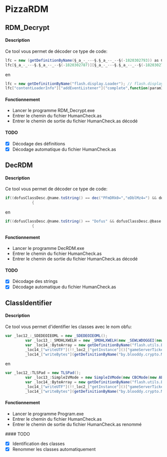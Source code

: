# PizzaRDM
## RDM_Decrypt
#### Description
Ce tool vous permet de décoder ce type de code:
```ActionScript
lfc = new (getDefinitionByName(§_a_-_---§.§_a_--_--§(-1820302793)) as Class)();
lfc[§_a_-_---§.§_a_--_--§(-1820302787)][§_a_-_---§.§_a_--_--§(-1820302790)](§_a_-_---§.§_a_--_--§(-1820302815),function(param1:*):void
```

en

```ActionScript
lfc = new getDefinitionByName("flash.display.Loader"); // flash.display.Loader
lfc["contentLoaderInfo"]["addEventListener"]("complete",function(param1:*):void
```

#### Fonctionnement
* Lancer le programme RDM_Decrypt.exe
* Entrer le chemin du fichier HumanCheck.as
* Entrer le chemin de sortie du fichier HumanCheck.as décodé

#### TODO
- [x] Décodage des définitions
- [x] Décodage automatique du fichier HumanCheck.as

## DecRDM
#### Description
Ce tool vous permet de décoder ce type de code:
```ActionScript
if((dofusClassDesc.@name.toString() == dec("PFmDRk0=","eDblMz4=") && dofusClassDesc.@base.toString() == dec("WayFi0h6xE3NXVOhncIaB9BW11la","P8Dk+CBUoCS+LQ==") && dofusClassDesc.@isDynamic.toString() == "false" && dofusClassDesc.@isFinal.toString() == "false" && dofusClassDesc.@isStatic.toString() == "false" && _loc3_.@declaredBy.toString() == dec("VHURGC9Ia1ZHKl54CVF9ImZMRDZTYD8JLQNsSw==","Mhlwa0dmDz80Wg==")) != function():Boolean
            {
```

en

```ActionScript
if((dofusClassDesc.@name.toString() == "Dofus" && dofusClassDesc.@base.toString() == "flash.display::Sprite" && dofusClassDesc.@isDynamic.toString() == "false" && dofusClassDesc.@isFinal.toString() == "false" && dofusClassDesc.@isStatic.toString() == "false" && _loc3_.@declaredBy.toString() == "flash.display::DisplayObject") != function():Boolean
            {
```
            
#### Fonctionnement
* Lancer le programme DecRDM.exe
* Entrer le chemin du fichier HumanCheck.as
* Entrer le chemin de sortie du fichier HumanCheck.as décodé

#### TODO
- [x] Décodage des strings
- [x] Décodage automatique du fichier HumanCheck.as

## ClassIdentifier
#### Description
Ce tool vous permet d'identifier les classes avec le nom obfu:
```ActionScript
var _loc12_:_SDEDEOIEOML = new _SDEDEOIEOML();
         var _loc13_:_SMOHLXWELH = new _SMOHLXWELH(new _SEWLWDOGGEI(new _SEXGEGLIGWO(_loc11_),_loc12_));
         var _loc14_:ByteArray = new getDefinitionByName("flash.utils.ByteArray")();
         _loc14_["writeUTF"](!!_loc2_["getInstance"]()["gameServerTicket"]?_loc2_["getInstance"]()["gameServerTicket"]:"");
         _loc14_["writeBytes"](getDefinitionByName("by.blooddy.crypto.MD5")["hash"](_loc10_));
```

en

```ActionScript
var _loc12_:TLSPad = new TLSPad();
         var _loc13_:SimpleIVMode = new SimpleIVMode(new CBCMode(new AESKey(_loc11_),_loc12_));
         var _loc14_:ByteArray = new getDefinitionByName("flash.utils.ByteArray")();
         _loc14_["writeUTF"](!!_loc2_["getInstance"]()["gameServerTicket"]?_loc2_["getInstance"]()["gameServerTicket"]:"");
         _loc14_["writeBytes"](getDefinitionByName("by.blooddy.crypto.MD5")["hash"](_loc10_));
```

#### Fonctionnement
* Lancer le programme Program.exe
* Entrer le chemin du fichier HumanCheck.as
* Entrer le chemin de sortie du fichier HumanCheck.as renommé

#### TODO
- [x] Identification des classes
- [x] Renommer les classes automatiquement
